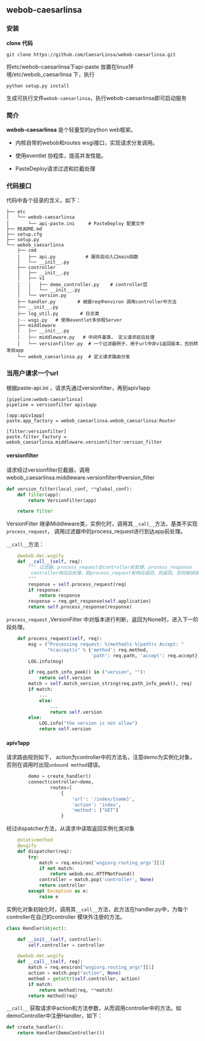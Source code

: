## webob-caesarlinsa

### 安装
**clone 代码**
 ```
 git clone https://github.com/CaesarLinsa/webob-caesarlinsa.git
``` 
将etc/webob-caesarlinsa下api-paste 放置在linux环境/etc/webob_caesarlinsa 下，执行
```
python setup.py install
```
生成可执行文件`webob-caesarlinsa`，执行webob-caesarlinsa即可启动服务

### 简介

**webob-caesarlinsa** 是个轻量型的python web框架。

* 内核自带的webob和routes wsgi接口，实现请求分发调用。
* 使用eventlet 协程库，提高并发性能。

* PasteDeploy请求过滤和拦截处理

### 代码接口

代码中各个目录的含义，如下：

```
├── etc
│   └── webob-caesarlinsa
│       └── api-paste.ini     # PasteDeploy 配置文件
├── README.md
├── setup.cfg
├── setup.py
└── webob_caesarlinsa
    ├── cmd
    │   ├── api.py           # 服务启动入口main函数
    │   └── __init__.py
    ├── controller
    │   ├── __init__.py
    │   ├── v1
    │   │   ├── demo_controller.py    # controller层
    │   │   └── __init__.py
    │   └── version.py
    ├── handler.py        # 根据req中environ 调用controller中方法
    ├── __init__.py
    ├── log_util.py        # 日志类 
    |-- wsgi.py   # 使用eventlet多协程Server
    ├── middleware 
    │   ├── __init__.py
    │   ├── middleware.py   # 中间件基类， 定义请求前后处理
    │   └── versionfilter.py  # 一个过滤器例子，用于url中非v1返回版本，否则转发给app
    └── webob_caesarlinsa.py  # 定义请求路由分发
```

### 当用户请求一个url

根据paste-api.ini ，请求先通过versionfilter，再到apiv1app

```
[pipeline:webob-caesarlinsa]
pipeline = versionfilter apiv1app

[app:apiv1app]
paste.app_factory = webob_caesarlinsa.webob_caesarlinsa:Router

[filter:versionfilter]
paste.filter_factory = webob_caesarlinsa.middleware.versionfilter:version_filter
```

#### versionfilter

请求经过versionfilter拦截器，调用webob_caesarlinsa.middleware.versionfilter中version_filter

```python
def version_filter(local_conf, **global_conf):
    def filter(app):
        return VersionFilter(app)

    return filter
```

VersionFilter 继承Middleware类，实例化时，调用其`__call__`方法，基类不实现`process_request`， 调用过滤器中的process_request进行到达app前处理。

`__call__`方法：

```python
    @webob.dec.wsgify
    def __call__(self, req):
        """ 过滤器，process_request在controller前处理，process_response
         controller响应后处理。若process_request有响应返回，则返回，否则继续执行
        """
        response = self.process_request(req)
        if response:
            return response
        response = req.get_response(self.application)
        return self.process_response(response)
```

`process_request` ,VersionFilter 中对版本进行判断，返回为None时，进入下一阶段处理。

```python
    def process_request(self, req):
        msg = ("Processing request: %(method)s %(path)s Accept: "
               "%(accept)s" % {'method': req.method,
                               'path': req.path, 'accept': req.accept})
        LOG.info(msg)

        if req.path_info_peek() in ("version", ""):
            return self.version
        match = self.match_version_string(req.path_info_peek(), req)
        if match:
            ...
            else:
                ...
                return self.version
        else:
            LOG.info("the version is not allow")
            return self.version
```

#### apiv1app

请求路由规则如下， action为controller中的方法名，注意demo为实例化对象，否则在调用时出现`unbound method`错误。

```python
        demo = create_handler()
        connect(controller=demo,
                routes=[
                    {
                        'url': '/index/{name}',
                        'action': 'index',
                        'method': ["GET"]
                    }
```

经过dispatcher方法，从请求中读取返回实例化类对象

```python
    @staticmethod
    @wsgify
    def dispatcher(req):
        try:
            match = req.environ['wsgiorg.routing_args'][1]
            if not match:
                return webob.exc.HTTPNotFound()
            controller = match.pop('controller', None)
            return controller
        except Exception as e:
            raise e
```

实例化对象初始化时，调用其`__call__`方法，此方法在handler.py中，为每个controller在自己的controller 模块外注册的方法。

```python
class Handler(object):

    def __init__(self, controller):
        self.controller = controller

    @webob.dec.wsgify
    def __call__(self, req):
        match = req.environ["wsgiorg.routing_args"][1]
        action = match.pop("action", None)
        method = getattr(self.controller, action)
        if match:
            return method(req, **match)
        return method(req)
```

`__call__` 获取请求中action和方法参数，从而调用controller中的方法。如demoController中注册Handler，如下：

```python
def create_handler():
    return Handler(DemoController())
```


